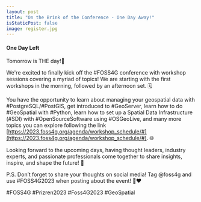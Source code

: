 ```yaml
---
layout: post
title: "On the Brink of the Conference - One Day Away!"
isStaticPost: false
image: register.jpg
---
```


#### One Day Left

Tomorrow is THE day!🎉

We're excited to finally kick off the #FOSS4G conference with workshop sessions covering a myriad of topics! We are starting with the first workshops in the morning, followed by an afternoon set. 🗓️

You have the opportunity to learn about managing your geospatial data with #PostgreSQL/#PostGIS, get introduced to #GeoServer, learn how to do #GeoSpatial with #Python, learn how to set up a Spatial Data Infrastructure (#SDI) with #OpenSourceSoftware using #OSGeoLive, and many more topics you can explore following the link [https://2023.foss4g.org/agenda/workshop_schedule/#](https://2023.foss4g.org/agenda/workshop_schedule/#). 🌐

Looking forward to the upcoming days, having thought leaders, industry experts, and passionate professionals come together to share insights, inspire, and shape the future! 🌟

P.S. Don’t forget to share your thoughts on social media! Tag @foss4g and use #FOSS4G2023 when posting about the event! 💙❤️

#FOSS4G #Prizren2023 #Foss4G2023 #GeoSpatial
